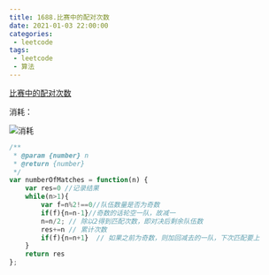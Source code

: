 ```yaml
---
title: 1688.比赛中的配对次数
date: 2021-01-03 22:00:00
categories:
 - leetcode
tags:
 - leetcode
 - 算法
---
```


[比赛中的配对次数](https://leetcode-cn.com/problems/count-of-matches-in-tournament/)

消耗：

![消耗](/images/leetcode/1688.png)

```javascript
/**
 * @param {number} n
 * @return {number}
 */
var numberOfMatches = function(n) {
    var res=0 //记录结果
    while(n>1){
        var f=n%2!==0//队伍数量是否为奇数
        if(f){n=n-1}//奇数的话轮空一队，故减一
        n=n/2; // 除以2得到匹配次数，即对决后剩余队伍数
        res+=n // 累计次数
        if(f){n=n+1}  // 如果之前为奇数，则加回减去的一队，下次匹配要上
    }
    return res  
};
```